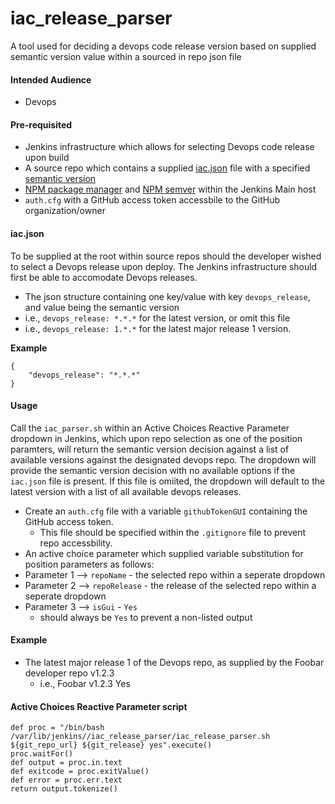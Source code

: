 # iac_release_parser
A tool used for deciding a devops code release version based on supplied semantic version value within a sourced in repo json file

#### Intended Audience
* Devops

#### Pre-requisited
* Jenkins infrastructure which allows for selecting Devops code release upon build
* A source repo which contains a supplied [iac.json](#iacjson) file with a specified [semantic version](https://semver.org/)
* [NPM package manager](https://docs.npmjs.com/downloading-and-installing-node-js-and-npm) and [NPM semver](https://www.npmjs.com/package/semver) within the Jenkins Main host
* `auth.cfg` with a GitHub access token accessbile to the GitHub organization/owner

#### iac.json
To be supplied at the root within source repos should the developer wished to select a Devops release upon deploy. The Jenkins infrastructure should first be able to accomodate Devops releases.
* The json structure containing one key/value with key `devops_release`, and value being the semantic version
* i.e., `devops_release: *.*.*` for the latest version, or omit this file
* i.e., `devops_release: 1.*.*` for the latest major release 1 version.

**Example**
```
{
	"devops_release": "*.*.*"
}
```

#### Usage
Call the `iac_parser.sh` within an Active Choices Reactive Parameter dropdown in Jenkins, which upon repo selection as one of the position paramters, will return the semantic version decision against a list of available versions against the designated devops repo. The dropdown will provide the semantic version decision with no available options if the `iac.json` file is present. If this file is omiited, the dropdown will default to the latest version with a list of all available devops releases.
* Create an `auth.cfg` file with a variable `githubTokenGUI` containing the GitHub access token.
  *  This file should be specified within the `.gitignore` file to prevent repo accessbility.
*  An active choice parameter which supplied variable substitution for position parameters as follows:
  * Parameter 1 --> `repoName` - the selected repo within a seperate dropdown
  * Parameter 2 --> `repoRelease` - the release of the selected repo within a seperate dropdown
  * Parameter 3 --> `isGui` - `Yes`
    * should always be `Yes` to prevent a non-listed output 

#### Example
* The latest major release 1 of the Devops repo, as supplied by the Foobar developer repo v1.2.3
  * i.e., Foobar v1.2.3 Yes

#### Active Choices Reactive Parameter script
```
def proc = "/bin/bash /var/lib/jenkins//iac_release_parser/iac_release_parser.sh ${git_repo_url} ${git_release} yes".execute()
proc.waitFor()
def output = proc.in.text
def exitcode = proc.exitValue()
def error = proc.err.text
return output.tokenize()
```
